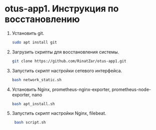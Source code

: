 # otus-app1. Инструкция по восстановлению
1. Установить git.
   ```bash
   sudo apt install git
   ```
2. Загрузить скрипты для восстановления системы.
    ```bash
   git clone https://github.com/RinatZar/otus-app1.git
   ```  
3. Запустить скрипт настройки сетевого интерфейса.
    ```bash
   bash network_static.sh
   ``` 
4. Установить Nginx, prometheus-nginx-exporter, prometheus-node-exporter, nano 
   ```bash
   bash apt_install.sh
   ```
5. Запустить скрипт настройки Nginx, filebeat.
   ```bash
    bash script.sh
   ```
